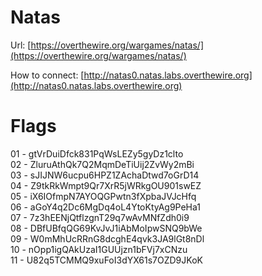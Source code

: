 # Natas

Url: [https://overthewire.org/wargames/natas/](https://overthewire.org/wargames/natas/)

How to connect: [http://natas0.natas.labs.overthewire.org](http://natas0.natas.labs.overthewire.org)

# Flags

01 - gtVrDuiDfck831PqWsLEZy5gyDz1clto<br>
02 - ZluruAthQk7Q2MqmDeTiUij2ZvWy2mBi<br>
03 - sJIJNW6ucpu6HPZ1ZAchaDtwd7oGrD14<br>
04 - Z9tkRkWmpt9Qr7XrR5jWRkgOU901swEZ<br>
05 - iX6IOfmpN7AYOQGPwtn3fXpbaJVJcHfq<br>
06 - aGoY4q2Dc6MgDq4oL4YtoKtyAg9PeHa1<br>
07 - 7z3hEENjQtflzgnT29q7wAvMNfZdh0i9<br>
08 - DBfUBfqQG69KvJvJ1iAbMoIpwSNQ9bWe<br>
09 - W0mMhUcRRnG8dcghE4qvk3JA9lGt8nDl<br>
10 - nOpp1igQAkUzaI1GUUjzn1bFVj7xCNzu<br>
11 - U82q5TCMMQ9xuFoI3dYX61s7OZD9JKoK<br>
